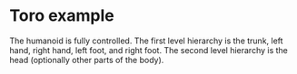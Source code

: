 # Toro example

The humanoid is fully controlled. The first level hierarchy is the trunk, left hand, right hand, left foot, and right foot. The second level hierarchy is the head (optionally other parts of the body). 